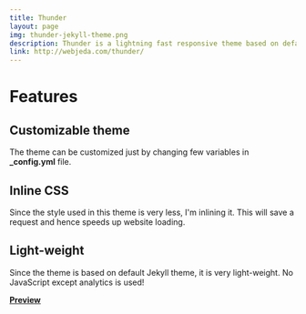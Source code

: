 ```yaml
---
title: Thunder
layout: page
img: thunder-jekyll-theme.png
description: Thunder is a lightning fast responsive theme based on default Jekyll theme. It is minimal and free from JavaScript. It has a css file of size 5kb. This theme is best suited for minimal blogs.
link: http://webjeda.com/thunder/
---
```


# Features

## Customizable theme

The theme can be customized just by changing few variables in **\_config.yml** file.

## Inline CSS

Since the style used in this theme is very less, I'm inlining it. This will save a request and hence speeds up website loading.

## Light-weight

Since the theme is based on default Jekyll theme, it is very light-weight. No JavaScript except analytics is used!

[**Preview**]({{page.link}})